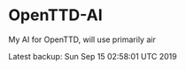 # OpenTTD-AI
My AI for OpenTTD, will use primarily air

Latest backup: Sun Sep 15 02:58:01 UTC 2019
